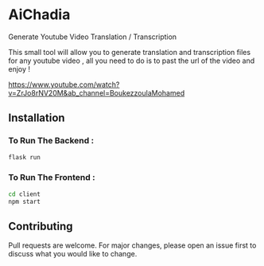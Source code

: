 # AiChadia
Generate Youtube Video Translation / Transcription

This small tool will allow you to generate translation and transcription files for any youtube video , all you need to do is to past the url of the video and enjoy ! 

https://www.youtube.com/watch?v=ZrJo8rNV20M&ab_channel=BoukezzoulaMohamed

## Installation

### To Run The Backend :
```bash
flask run
```
### To Run The Frontend :
```bash
cd client
npm start
```




## Contributing

Pull requests are welcome. For major changes, please open an issue first
to discuss what you would like to change.
